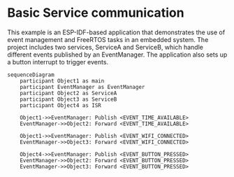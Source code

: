 # Basic Service communication

This example is an ESP-IDF-based application that demonstrates the use of event management and FreeRTOS tasks in an embedded system. The project includes two services, ServiceA and ServiceB, which handle different events published by an EventManager. The application also sets up a button interrupt to trigger events.

```mermaid
sequenceDiagram
    participant Object1 as main
    participant EventManager as EventManager
    participant Object2 as ServiceA
    participant Object3 as ServiceB
    participant Object4 as ISR

    Object1->>EventManager: Publish <EVENT_TIME_AVAILABLE>
    EventManager->>Object2: Forward <EVENT_TIME_AVAILABLE>

    Object1->>EventManager: Publish <EVENT_WIFI_CONNECTED>
    EventManager->>Object3: Forward <EVENT_WIFI_CONNECTED>

    Object4->>EventManager: Publish <EVENT_BUTTON_PRESSED>
    EventManager->>Object2: Forward <EVENT_BUTTON_PRESSED>
    EventManager->>Object3: Forward <EVENT_BUTTON_PRESSED>
```
